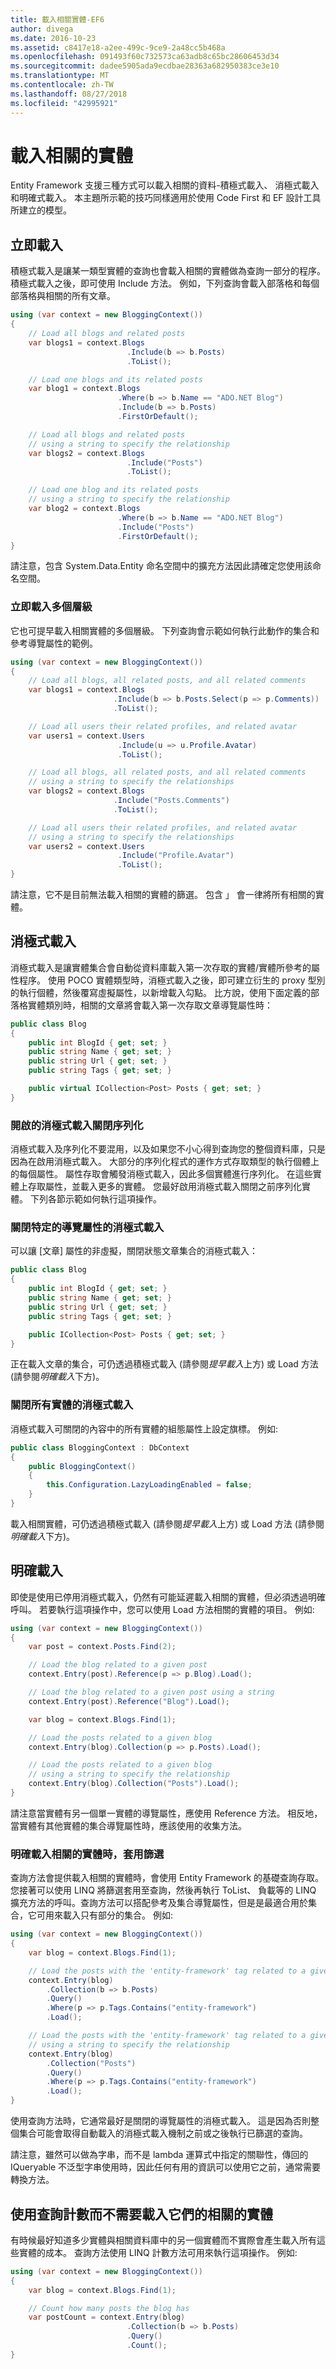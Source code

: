 ```yaml
---
title: 載入相關實體-EF6
author: divega
ms.date: 2016-10-23
ms.assetid: c8417e18-a2ee-499c-9ce9-2a48cc5b468a
ms.openlocfilehash: 091493f60c732573ca63adb8c65bc28606453d34
ms.sourcegitcommit: dadee5905ada9ecdbae28363a682950383ce3e10
ms.translationtype: MT
ms.contentlocale: zh-TW
ms.lasthandoff: 08/27/2018
ms.locfileid: "42995921"
---
```

# <a name="loading-related-entities"></a>載入相關的實體
Entity Framework 支援三種方式可以載入相關的資料-積極式載入、 消極式載入和明確式載入。 本主題所示範的技巧同樣適用於使用 Code First 和 EF 設計工具所建立的模型。  

## <a name="eagerly-loading"></a>立即載入  

積極式載入是讓某一類型實體的查詢也會載入相關的實體做為查詢一部分的程序。 積極式載入之後，即可使用 Include 方法。 例如，下列查詢會載入部落格和每個部落格與相關的所有文章。  

``` csharp
using (var context = new BloggingContext())
{
    // Load all blogs and related posts
    var blogs1 = context.Blogs
                          .Include(b => b.Posts)
                          .ToList();

    // Load one blogs and its related posts
    var blog1 = context.Blogs
                        .Where(b => b.Name == "ADO.NET Blog")
                        .Include(b => b.Posts)
                        .FirstOrDefault();

    // Load all blogs and related posts  
    // using a string to specify the relationship
    var blogs2 = context.Blogs
                          .Include("Posts")
                          .ToList();

    // Load one blog and its related posts  
    // using a string to specify the relationship
    var blog2 = context.Blogs
                        .Where(b => b.Name == "ADO.NET Blog")
                        .Include("Posts")
                        .FirstOrDefault();
}
```  

請注意，包含 System.Data.Entity 命名空間中的擴充方法因此請確定您使用該命名空間。  

### <a name="eagerly-loading-multiple-levels"></a>立即載入多個層級  

它也可提早載入相關實體的多個層級。 下列查詢會示範如何執行此動作的集合和參考導覽屬性的範例。  

``` csharp
using (var context = new BloggingContext())
{
    // Load all blogs, all related posts, and all related comments
    var blogs1 = context.Blogs
                       .Include(b => b.Posts.Select(p => p.Comments))
                       .ToList();

    // Load all users their related profiles, and related avatar
    var users1 = context.Users
                        .Include(u => u.Profile.Avatar)
                        .ToList();

    // Load all blogs, all related posts, and all related comments  
    // using a string to specify the relationships
    var blogs2 = context.Blogs
                       .Include("Posts.Comments")
                       .ToList();

    // Load all users their related profiles, and related avatar  
    // using a string to specify the relationships
    var users2 = context.Users
                        .Include("Profile.Avatar")
                        .ToList();
}
```  

請注意，它不是目前無法載入相關的實體的篩選。 包含 」 會一律將所有相關的實體。  

## <a name="lazy-loading"></a>消極式載入  

消極式載入是讓實體集合會自動從資料庫載入第一次存取的實體/實體所參考的屬性程序。 使用 POCO 實體類型時，消極式載入之後，即可建立衍生的 proxy 型別的執行個體，然後覆寫虛擬屬性，以新增載入勾點。 比方說，使用下面定義的部落格實體類別時，相關的文章將會載入第一次存取文章導覽屬性時：  

``` csharp
public class Blog
{  
    public int BlogId { get; set; }  
    public string Name { get; set; }  
    public string Url { get; set; }  
    public string Tags { get; set; }  

    public virtual ICollection<Post> Posts { get; set; }  
}
```  

### <a name="turn-lazy-loading-off-for-serialization"></a>開啟的消極式載入關閉序列化  

消極式載入及序列化不要混用，以及如果您不小心得到查詢您的整個資料庫，只是因為在啟用消極式載入。 大部分的序列化程式的運作方式存取類型的執行個體上的每個屬性。 屬性存取會觸發消極式載入，因此多個實體進行序列化。 在這些實體上存取屬性，並載入更多的實體。 您最好啟用消極式載入關閉之前序列化實體。 下列各節示範如何執行這項操作。  

### <a name="turning-off-lazy-loading-for-specific-navigation-properties"></a>關閉特定的導覽屬性的消極式載入  

可以讓 [文章] 屬性的非虛擬，關閉狀態文章集合的消極式載入：  

``` csharp
public class Blog
{  
    public int BlogId { get; set; }  
    public string Name { get; set; }  
    public string Url { get; set; }  
    public string Tags { get; set; }  

    public ICollection<Post> Posts { get; set; }  
}
```  

正在載入文章的集合，可仍透過積極式載入 (請參閱*提早載入*上方) 或 Load 方法 (請參閱*明確載入*下方)。  

### <a name="turn-off-lazy-loading-for-all-entities"></a>關閉所有實體的消極式載入  

消極式載入可關閉的內容中的所有實體的組態屬性上設定旗標。 例如:   

``` csharp
public class BloggingContext : DbContext
{
    public BloggingContext()
    {
        this.Configuration.LazyLoadingEnabled = false;
    }
}
```  

載入相關實體，可仍透過積極式載入 (請參閱*提早載入*上方) 或 Load 方法 (請參閱*明確載入*下方)。  

## <a name="explicitly-loading"></a>明確載入  

即使是使用已停用消極式載入，仍然有可能延遲載入相關的實體，但必須透過明確呼叫。 若要執行這項操作中，您可以使用 Load 方法相關的實體的項目。 例如:   

``` csharp
using (var context = new BloggingContext())
{
    var post = context.Posts.Find(2);

    // Load the blog related to a given post
    context.Entry(post).Reference(p => p.Blog).Load();

    // Load the blog related to a given post using a string  
    context.Entry(post).Reference("Blog").Load();

    var blog = context.Blogs.Find(1);

    // Load the posts related to a given blog
    context.Entry(blog).Collection(p => p.Posts).Load();

    // Load the posts related to a given blog  
    // using a string to specify the relationship
    context.Entry(blog).Collection("Posts").Load();
}
```  

請注意當實體有另一個單一實體的導覽屬性，應使用 Reference 方法。 相反地，當實體有其他實體的集合導覽屬性時，應該使用的收集方法。  

### <a name="applying-filters-when-explicitly-loading-related-entities"></a>明確載入相關的實體時，套用篩選  

查詢方法會提供載入相關的實體時，會使用 Entity Framework 的基礎查詢存取。 您接著可以使用 LINQ 將篩選套用至查詢，然後再執行 ToList、 負載等的 LINQ 擴充方法的呼叫。查詢方法可以搭配參考及集合導覽屬性，但是是最適合用於集合，它可用來載入只有部分的集合。 例如:   

``` csharp
using (var context = new BloggingContext())
{
    var blog = context.Blogs.Find(1);

    // Load the posts with the 'entity-framework' tag related to a given blog
    context.Entry(blog)
        .Collection(b => b.Posts)
        .Query()
        .Where(p => p.Tags.Contains("entity-framework")
        .Load();

    // Load the posts with the 'entity-framework' tag related to a given blog  
    // using a string to specify the relationship  
    context.Entry(blog)
        .Collection("Posts")
        .Query()
        .Where(p => p.Tags.Contains("entity-framework")
        .Load();
}
```  

使用查詢方法時，它通常最好是關閉的導覽屬性的消極式載入。 這是因為否則整個集合可能會取得自動載入的消極式載入機制之前或之後執行已篩選的查詢。  

請注意，雖然可以做為字串，而不是 lambda 運算式中指定的關聯性，傳回的 IQueryable 不泛型字串使用時，因此任何有用的資訊可以使用它之前，通常需要轉換方法。  

## <a name="using-query-to-count-related-entities-without-loading-them"></a>使用查詢計數而不需要載入它們的相關的實體  

有時候最好知道多少實體與相關資料庫中的另一個實體而不實際會產生載入所有這些實體的成本。 查詢方法使用 LINQ 計數方法可用來執行這項操作。 例如:   

``` csharp
using (var context = new BloggingContext())
{
    var blog = context.Blogs.Find(1);

    // Count how many posts the blog has  
    var postCount = context.Entry(blog)
                          .Collection(b => b.Posts)
                          .Query()
                          .Count();
}
```  
